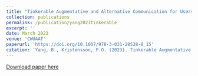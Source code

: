 ```yaml
---
title: "Tinkerable Augmentative and Alternative Communication for Users and Researchers"
collection: publications
permalink: /publication/yang2023tinkerable
excerpt: ''
date: March 2023
venue: 'CWUAAT'
paperurl: 'https://doi.org/10.1007/978-3-031-28528-8_15'
citation: 'Yang, B., Kristensson, P.O. (2023). Tinkerable Augmentative and Alternative Communication for Users and Researchers. In: Goodman-Deane, J., Dong, H., Heylighen, A., Lazar, J., Clarkson, J. (eds) Design for Sustainable Inclusion. CWUAAT 2023. Springer, Cham.'
---
```



[Download paper here](http://boyiny.github.io/files/yang2023tinkerable.pdf)
